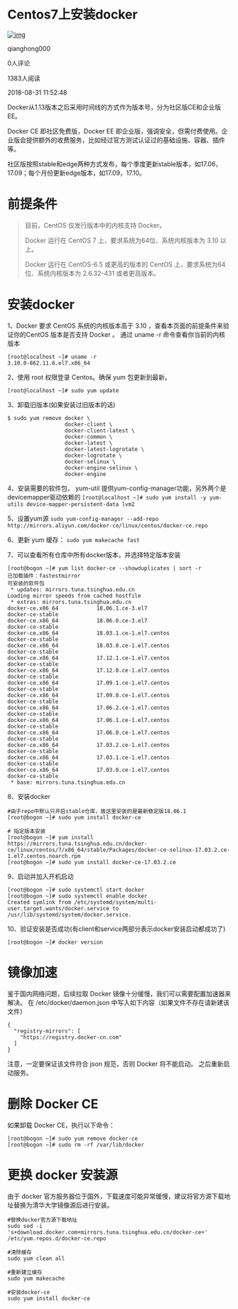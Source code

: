 # Centos7上安装docker

[![img](https://s3.51cto.com//wyfs02/M01/5A/23/wKioL1T31F-iR_MmAAA3CbP0FkY778_middle.jpg)](http://blog.51cto.com/qiangsh)

qianghong000

0人评论



1383人阅读

2018-08-31 11:52:48



Docker从1.13版本之后采用时间线的方式作为版本号，分为社区版CE和企业版EE。

Docker CE 即社区免费版，Docker EE 即企业版，强调安全，但需付费使用。企业版会提供额外的收费服务，比如经过官方测试认证过的基础设施、容器、插件等。

社区版按照stable和edge两种方式发布，每个季度更新stable版本，如17.06，17.09；每个月份更新edge版本，如17.09，17.10。

# 前提条件

> 目前，CentOS 仅发行版本中的内核支持 Docker。
>
> Docker 运行在 CentOS 7 上，要求系统为64位、系统内核版本为 3.10 以上。
>
> Docker 运行在 CentOS-6.5 或更高的版本的 CentOS 上，要求系统为64位、系统内核版本为 2.6.32-431 或者更高版本。

# 安装docker

1、Docker 要求 CentOS 系统的内核版本高于 3.10 ，查看本页面的前提条件来验证你的CentOS 版本是否支持 Docker 。
通过 uname -r 命令查看你当前的内核版本

```
[root@localhost ~]# uname -r
3.10.0-862.11.6.el7.x86_64
```

2、使用 root 权限登录 Centos。确保 yum 包更新到最新。

```
[root@localhost ~]# sudo yum update
```

3、卸载旧版本(如果安装过旧版本的话)

```
$ sudo yum remove docker \
                  docker-client \
                  docker-client-latest \
                  docker-common \
                  docker-latest \
                  docker-latest-logrotate \
                  docker-logrotate \
                  docker-selinux \
                  docker-engine-selinux \
                  docker-engine
```

4、安装需要的软件包， yum-util 提供yum-config-manager功能，另外两个是devicemapper驱动依赖的
`[root@localhost ~]# sudo yum install -y yum-utils device-mapper-persistent-data lvm2`

5、设置yum源
`sudo yum-config-manager --add-repo http://mirrors.aliyun.com/docker-ce/linux/centos/docker-ce.repo`

6、更新 yum 缓存：
`sudo yum makecache fast`

7、可以查看所有仓库中所有docker版本，并选择特定版本安装

```
[root@bogon ~]# yum list docker-ce --showduplicates | sort -r
已加载插件：fastestmirror
可安装的软件包
 * updates: mirrors.tuna.tsinghua.edu.cn
Loading mirror speeds from cached hostfile
 * extras: mirrors.tuna.tsinghua.edu.cn
docker-ce.x86_64            18.06.1.ce-3.el7                    docker-ce-stable
docker-ce.x86_64            18.06.0.ce-3.el7                    docker-ce-stable
docker-ce.x86_64            18.03.1.ce-1.el7.centos             docker-ce-stable
docker-ce.x86_64            18.03.0.ce-1.el7.centos             docker-ce-stable
docker-ce.x86_64            17.12.1.ce-1.el7.centos             docker-ce-stable
docker-ce.x86_64            17.12.0.ce-1.el7.centos             docker-ce-stable
docker-ce.x86_64            17.09.1.ce-1.el7.centos             docker-ce-stable
docker-ce.x86_64            17.09.0.ce-1.el7.centos             docker-ce-stable
docker-ce.x86_64            17.06.2.ce-1.el7.centos             docker-ce-stable
docker-ce.x86_64            17.06.1.ce-1.el7.centos             docker-ce-stable
docker-ce.x86_64            17.06.0.ce-1.el7.centos             docker-ce-stable
docker-ce.x86_64            17.03.2.ce-1.el7.centos             docker-ce-stable
docker-ce.x86_64            17.03.1.ce-1.el7.centos             docker-ce-stable
docker-ce.x86_64            17.03.0.ce-1.el7.centos             docker-ce-stable
 * base: mirrors.tuna.tsinghua.edu.cn
```

8、安装docker

```
#由于repo中默认只开启stable仓库，故这里安装的是最新稳定版18.06.1
[root@bogon ~]# sudo yum install docker-ce

# 指定版本安装
[root@bogon ~]# yum install https://mirrors.tuna.tsinghua.edu.cn/docker-ce/linux/centos/7/x86_64/stable/Packages/docker-ce-selinux-17.03.2.ce-1.el7.centos.noarch.rpm
[root@bogon ~]# sudo yum install docker-ce-17.03.2.ce
```

9、启动并加入开机启动

```
[root@bogon ~]# sudo systemctl start docker
[root@bogon ~]# sudo systemctl enable docker
Created symlink from /etc/systemd/system/multi-user.target.wants/docker.service to /usr/lib/systemd/system/docker.service.
```

10、验证安装是否成功(有client和service两部分表示docker安装启动都成功了)

```
[root@bogon ~]# docker version
```

# 镜像加速

鉴于国内网络问题，后续拉取 Docker 镜像十分缓慢，我们可以需要配置加速器来解决。
在 /etc/docker/daemon.json 中写入如下内容（如果文件不存在请新建该文件）

```
{
  "registry-mirrors": [
    "https://registry.docker-cn.com"
  ]
}
```

注意，一定要保证该文件符合 json 规范，否则 Docker 将不能启动。
之后重新启动服务。

# 删除 Docker CE

如果卸载 Docker CE，执行以下命令：

```
[root@bogon ~]# sudo yum remove docker-ce
[root@bogon ~]# sudo rm -rf /var/lib/docker
```

# 更换 docker 安装源

由于 docker 官方服务器位于国外，下载速度可能异常缓慢，建议将官方源下载地址替换为清华大学镜像源后进行安装。

```
#替换docker官方源下载地址
sudo sed -i 's+download.docker.com+mirrors.tuna.tsinghua.edu.cn/docker-ce+' /etc/yum.repos.d/docker-ce.repo

#清除缓存
sudo yum clean all

#重新建立缓存
sudo yum makecache

#安装docker-ce
sudo yum install docker-ce
```

 